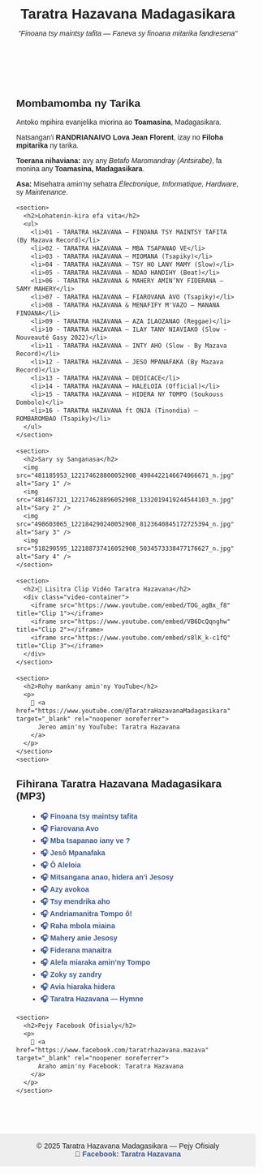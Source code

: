 <!DOCTYPE html>
<html lang="mg">
<head>
  <meta charset="UTF-8" />
  <meta name="viewport" content="width=device-width, initial-scale=1.0"/>
  <title>Taratra Hazavana Madagasikara — Pejy Ofisialy</title>
  <style>
    body {
      font-family: Arial, sans-serif;
      margin: 0;
      padding: 0;
      background-color: #fdfdfd;
      color: #222;
      text-align: center;
    }

    header {
      background-color: #3c3c88;
      color: white;
      padding: 1.5rem;
    }

    h1 {
      margin-bottom: 0.3rem;
    }

    main {
      padding: 2rem;
      max-width: 900px;
      margin: 0 auto;
      text-align: left;
    }

    img {
      max-width: 300px;
      margin: 1rem;
      border-radius: 12px;
      box-shadow: 0 4px 12px rgba(0,0,0,0.1);
      display: block;
    }

    ul {
      list-style-type: disc;
      margin-left: 1.5rem;
    }

    .video-container {
      display: flex;
      flex-direction: column;
      gap: 20px;
      margin-top: 2rem;
    }

    iframe {
      width: 100%;
      height: 315px;
      border: none;
    }

    footer {
      background-color: #eee;
      padding: 1rem;
      margin-top: 2rem;
      font-size: 0.9rem;
      text-align: center;
    }

    a {
      color: #3b5998;
      text-decoration: none;
      font-weight: bold;
    }

    a:hover {
      text-decoration: underline;
    }
  </style>
</head>
<body>
  <header>
    <h1>Taratra Hazavana Madagasikara</h1>
    <p><em>"Finoana tsy maintsy tafita — Faneva sy finoana mitarika fandresena"</em></p>
  </header>

  <main>
    <section>
      <h2>Mombamomba ny Tarika</h2>
      <p>Antoko mpihira evanjelika miorina ao <strong>Toamasina</strong>, Madagasikara.</p>
      <p>Natsangan’i <strong>RANDRIANAIVO Lova Jean Florent</strong>, izay no <strong>Filoha mpitarika</strong> ny tarika.</p>
      <p><strong>Toerana nihaviana:</strong> avy any <em>Betafo Maromandray (Antsirabe)</em>, fa monina any <strong>Toamasina, Madagasikara</strong>.</p>
      <p><strong>Asa:</strong> Misehatra amin’ny sehatra <em>Électronique, Informatique, Hardware</em>, sy <em>Maintenance</em>.</p>
    </section>

    <section>
      <h2>Lohatenin-kira efa vita</h2>
      <ul>
        <li>01 - TARATRA HAZAVANA — FINOANA TSY MAINTSY TAFITA (By Mazava Record)</li>
        <li>02 - TARATRA HAZAVANA — MBA TSAPANAO VE</li>
        <li>03 - TARATRA HAZAVANA — MIOMANA (Tsapiky)</li>
        <li>04 - TARATRA HAZAVANA — TSY HO LANY MAMY (Slow)</li>
        <li>05 - TARATRA HAZAVANA — NDAO HANDIHY (Beat)</li>
        <li>06 - TARATRA HAZAVANA & MAHERY AMIN’NY FIDERANA — SAMY MAHERY</li>
        <li>07 - TARATRA HAZAVANA — FIAROVANA AVO (Tsapiky)</li>
        <li>08 - TARATRA HAZAVANA & MENAFIFY M'VAZO — MANANA FINOANA</li>
        <li>09 - TARATRA HAZAVANA — AZA ILAOZANAO (Reggae)</li>
        <li>10 - TARATRA HAZAVANA — ILAY TANY NIAVIAKO (Slow - Nouveauté Gasy 2022)</li>
        <li>11 - TARATRA HAZAVANA — INTY AHO (Slow - By Mazava Record)</li>
        <li>12 - TARATRA HAZAVANA — JESO MPANAFAKA (By Mazava Record)</li>
        <li>13 - TARATRA HAZAVANA — DEDICACE</li>
        <li>14 - TARATRA HAZAVANA — HALELOIA (Official)</li>
        <li>15 - TARATRA HAZAVANA — HIDERA NY TOMPO (Soukouss Dombolo)</li>
        <li>16 - TARATRA HAZAVANA ft ONJA (Tinondia) — ROMBAROMBAO (Tsapiky)</li>
      </ul>
    </section>

    <section>
      <h2>Sary sy Sanganasa</h2>
      <img src="481185953_122174628800052908_4904422146674066671_n.jpg" alt="Sary 1" />
      <img src="481467321_122174628896052908_1332019419244544103_n.jpg" alt="Sary 2" />
      <img src="498603065_122184290240052908_8123640845172725394_n.jpg" alt="Sary 3" />
      <img src="518290595_122188737416052908_5034573338477176627_n.jpg" alt="Sary 4" />
    </section>

    <section>
      <h2>🎥 Lisitra Clip Vidéo Taratra Hazavana</h2>
      <div class="video-container">
        <iframe src="https://www.youtube.com/embed/TOG_agBx_f8" title="Clip 1"></iframe>
        <iframe src="https://www.youtube.com/embed/VB6DcQqnghw" title="Clip 2"></iframe>
        <iframe src="https://www.youtube.com/embed/s8lK_k-c1fQ" title="Clip 3"></iframe>
      </div>
    </section>

    <section>
      <h2>Rohy mankany amin'ny YouTube</h2>
      <p>
        🔴 <a href="https://www.youtube.com/@TaratraHazavanaMadagasikara" target="_blank" rel="noopener noreferrer">
          Jereo amin'ny YouTube: Taratra Hazavana
        </a>
      </p>
    </section>
    <section>
  <section>
  <h2>Fihirana Taratra Hazavana Madagasikara (MP3)</h2>
  <ul>
    <li><a href="https://drive.google.com/uc?export=download&id=1lK5gtNA3f7xDdS01uQxpTJj5HWqaLeyY" target="_blank">🎧 Finoana tsy maintsy tafita</a></li>
    <li><a href="https://drive.google.com/uc?export=download&id=15tMj9qoK2D457IZXRCcODE33WC_K3-L_" target="_blank">🎧 Fiarovana Avo</a></li>
    <li><a href="https://drive.google.com/uc?export=download&id=10pBXUAYKIgBNex8nO2_fViYz3TGK0srI" target="_blank">🎧 Mba tsapanao iany ve ?</a></li>
    <li><a href="https://drive.google.com/uc?export=download&id=1bPIXWPUymv40X324CxF7WbFnRH585Lar" target="_blank">🎧 Jesô Mpanafaka</a></li>
    <li><a href="https://drive.google.com/uc?export=download&id=1dA9zZwtOwM0gvgNxiQTIhQZBt6q_CKHz" target="_blank">🎧 Ô Aleloia</a></li>
    <li><a href="https://drive.google.com/uc?export=download&id=1j2pAR7An2ZLS2iJyWFfWLedLRIQN410A" target="_blank">🎧 Mitsangana anao, hidera an’i Jesosy</a></li>
    <li><a href="https://drive.google.com/uc?export=download&id=1sWnZh08WUPUcd17BJ2PYZ84O1WPzQMB1" target="_blank">🎧 Azy avokoa</a></li>
    <li><a href="https://drive.google.com/uc?export=download&id=1MJrVaN5JPLy1LjYRW5QnNV-O7Cg-Iasp" target="_blank">🎧 Tsy mendrika aho</a></li>
    <li><a href="https://drive.google.com/uc?export=download&id=1jQohpIqtHXhqUI3gVFzZPbAYe0yd_pUC" target="_blank">🎧 Andriamanitra Tompo ô!</a></li>
    <li><a href="https://drive.google.com/uc?export=download&id=1FytXjQamDCJLPuP1AzPApLbELAt2Szrg" target="_blank">🎧 Raha mbola miaina</a></li>
    <li><a href="https://drive.google.com/uc?export=download&id=107ntjQyOa03WGP1NqT7NVEWgt-NJRIeY" target="_blank">🎧 Mahery anie Jesosy</a></li>
    <li><a href="https://drive.google.com/uc?export=download&id=1797GpbNiy60eptk_U5juF1r5Q82UeiIo" target="_blank">🎧 Fiderana manaitra</a></li>
    <li><a href="https://drive.google.com/uc?export=download&id=1iuK6Zw86ph8wzgJvHficu4G5OKtlODOo" target="_blank">🎧 Alefa miaraka amin’ny Tompo</a></li>
    <li><a href="https://drive.google.com/uc?export=download&id=1qqtLpD3SgPIVZvlASkAPjByD3vTpsd7g" target="_blank">🎧 Zoky sy zandry</a></li>
    <li><a href="https://drive.google.com/uc?export=download&id=1I4J6w7FlO8qYHEOwZKDSmxP7y5glidk-" target="_blank">🎧 Avia hiaraka hidera</a></li>
    <li><a href="https://drive.google.com/uc?export=download&id=1opC5xNAvwCQKUKCRYLBQQqWQuZBMqwHa" target="_blank">🎧 Taratra Hazavana — Hymne</a></li>
  </ul>
</section>



    <section>
      <h2>Pejy Facebook Ofisialy</h2>
      <p>
        🔵 <a href="https://www.facebook.com/taratrhazavana.mazava" target="_blank" rel="noopener noreferrer">
          Araho amin'ny Facebook: Taratra Hazavana
        </a>
      </p>
    </section>
  </main>

  <footer>
    © 2025 Taratra Hazavana Madagasikara — Pejy Ofisialy <br />
    🔵 <a href="https://www.facebook.com/taratrhazavana.mazava" target="_blank" rel="noopener noreferrer">
      Facebook: Taratra Hazavana
    </a>
  </footer>
</body>
</html>
